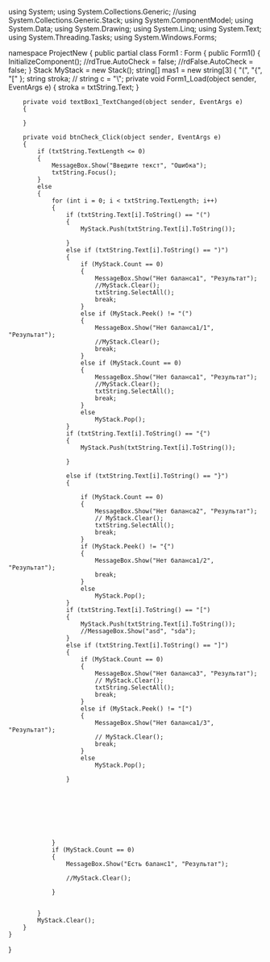 using System;
using System.Collections.Generic;
//using System.Collections.Generic.Stack;
using System.ComponentModel;
using System.Data;
using System.Drawing;
using System.Linq;
using System.Text;
using System.Threading.Tasks;
using System.Windows.Forms;

namespace ProjectNew
{
    public partial class Form1 : Form
    {
        public Form1()
        {
            InitializeComponent();
            //rdTrue.AutoCheck = false;
            //rdFalse.AutoCheck = false;
        }
        Stack<string> MyStack = new Stack<string>();
        string[] mas1 = new string[3] { "(", "{", "[" };
        string stroka;
        // string c = "\\";
        private void Form1_Load(object sender, EventArgs e)
        {
            stroka = txtString.Text;
        }

        private void textBox1_TextChanged(object sender, EventArgs e)
        {

        }

        private void btnCheck_Click(object sender, EventArgs e)
        {
            if (txtString.TextLength <= 0)
            {
                MessageBox.Show("Введите текст", "Ошибка");
                txtString.Focus();
            }
            else
            {
                for (int i = 0; i < txtString.TextLength; i++)
                {
                    if (txtString.Text[i].ToString() == "(")
                    {
                        MyStack.Push(txtString.Text[i].ToString());

                    }
                    else if (txtString.Text[i].ToString() == ")")
                    {
                        if (MyStack.Count == 0)
                        {
                            MessageBox.Show("Нет баланса1", "Результат");
                            //MyStack.Clear();
                            txtString.SelectAll();
                            break;
                        }
                        else if (MyStack.Peek() != "(")
                        {
                            MessageBox.Show("Нет баланса1/1", "Результат");
                            //MyStack.Clear();
                            break;
                        }
                        else if (MyStack.Count == 0)
                        {
                            MessageBox.Show("Нет баланса1", "Результат");
                            //MyStack.Clear();
                            txtString.SelectAll();
                            break;
                        }
                        else
                            MyStack.Pop();
                    }
                    if (txtString.Text[i].ToString() == "{")
                    {
                        MyStack.Push(txtString.Text[i].ToString());

                    }

                    else if (txtString.Text[i].ToString() == "}")
                    {

                        if (MyStack.Count == 0)
                        {
                            MessageBox.Show("Нет баланса2", "Результат");
                            // MyStack.Clear();
                            txtString.SelectAll();
                            break;
                        }
                        if (MyStack.Peek() != "{")
                        {
                            MessageBox.Show("Нет баланса1/2", "Результат");
                            break;
                        }
                        else
                            MyStack.Pop();
                    }
                    if (txtString.Text[i].ToString() == "[")
                    {
                        MyStack.Push(txtString.Text[i].ToString());
                        //MessageBox.Show("asd", "sda");
                    }
                    else if (txtString.Text[i].ToString() == "]")
                    {
                        if (MyStack.Count == 0)
                        {
                            MessageBox.Show("Нет баланса3", "Результат");
                            // MyStack.Clear();
                            txtString.SelectAll();
                            break;
                        }
                        else if (MyStack.Peek() != "[")
                        {
                            MessageBox.Show("Нет баланса1/3", "Результат");
                            // MyStack.Clear();
                            break;
                        }
                        else
                            MyStack.Pop();

                    }








                }
                if (MyStack.Count == 0)
                {
                    MessageBox.Show("Есть баланс1", "Результат");

                    //MyStack.Clear();

                }


            }
            MyStack.Clear();
        }
    }
}
